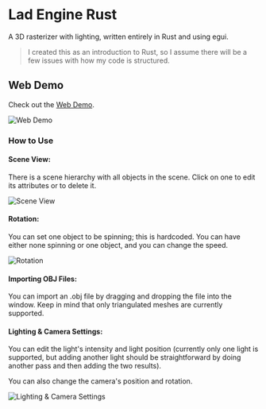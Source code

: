 # Lad Engine Rust
A 3D rasterizer with lighting, written entirely in Rust and using egui.

> I created this as an introduction to Rust, so I assume there will be a few issues with how my code is structured.

## Web Demo
Check out the [Web Demo](https://aladvs.github.io/Lad-Engine-Rust-web).


![Web Demo](https://github.com/aladvs/lad_engine_rust/assets/78510667/6bc4a0c0-0dc2-456b-ab3e-77b33073facc)

### How to Use
#### Scene View:
There is a scene hierarchy with all objects in the scene. Click on one to edit its attributes or to delete it.

![Scene View](https://github.com/aladvs/lad_engine_rust/assets/78510667/349585ef-8f38-493d-95b3-60639b18e55e)

#### Rotation:
You can set one object to be spinning; this is hardcoded. You can have either none spinning or one object, and you can change the speed.

![Rotation](https://github.com/aladvs/lad_engine_rust/assets/78510667/5fc6b1e0-40b1-4e08-8831-f316af050050)

#### Importing OBJ Files:
You can import an .obj file by dragging and dropping the file into the window. Keep in mind that only triangulated meshes are currently supported.

#### Lighting & Camera Settings:
You can edit the light's intensity and light position (currently only one light is supported, but adding another light should be straightforward by doing another pass and then adding the two results).

You can also change the camera's position and rotation.

![Lighting & Camera Settings](https://github.com/aladvs/lad_engine_rust/assets/78510667/ba63197c-852e-4048-bd66-74ce6465c5de)
